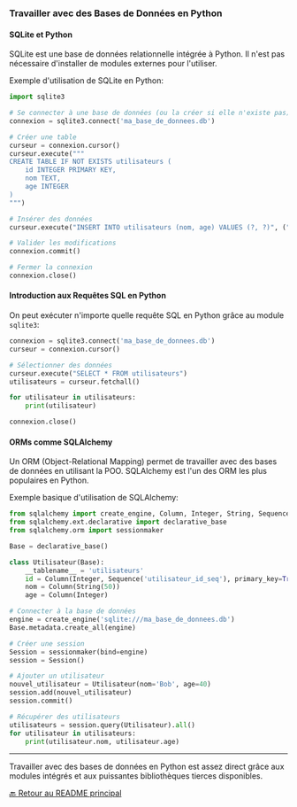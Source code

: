 ### **Travailler avec des Bases de Données en Python**

#### **SQLite et Python**

SQLite est une base de données relationnelle intégrée à Python. Il n'est pas nécessaire d'installer de modules externes pour l'utiliser.

Exemple d'utilisation de SQLite en Python:

```python
import sqlite3

# Se connecter à une base de données (ou la créer si elle n'existe pas)
connexion = sqlite3.connect('ma_base_de_donnees.db')

# Créer une table
curseur = connexion.cursor()
curseur.execute("""
CREATE TABLE IF NOT EXISTS utilisateurs (
    id INTEGER PRIMARY KEY,
    nom TEXT,
    age INTEGER
)
""")

# Insérer des données
curseur.execute("INSERT INTO utilisateurs (nom, age) VALUES (?, ?)", ("Alice", 30))

# Valider les modifications
connexion.commit()

# Fermer la connexion
connexion.close()
```

#### **Introduction aux Requêtes SQL en Python**

On peut exécuter n'importe quelle requête SQL en Python grâce au module `sqlite3`:

```python
connexion = sqlite3.connect('ma_base_de_donnees.db')
curseur = connexion.cursor()

# Sélectionner des données
curseur.execute("SELECT * FROM utilisateurs")
utilisateurs = curseur.fetchall()

for utilisateur in utilisateurs:
    print(utilisateur)

connexion.close()
```

#### **ORMs comme SQLAlchemy**

Un ORM (Object-Relational Mapping) permet de travailler avec des bases de données en utilisant la POO. SQLAlchemy est l'un des ORM les plus populaires en Python.

Exemple basique d'utilisation de SQLAlchemy:

```python
from sqlalchemy import create_engine, Column, Integer, String, Sequence
from sqlalchemy.ext.declarative import declarative_base
from sqlalchemy.orm import sessionmaker

Base = declarative_base()

class Utilisateur(Base):
    __tablename__ = 'utilisateurs'
    id = Column(Integer, Sequence('utilisateur_id_seq'), primary_key=True)
    nom = Column(String(50))
    age = Column(Integer)

# Connecter à la base de données
engine = create_engine('sqlite:///ma_base_de_donnees.db')
Base.metadata.create_all(engine)

# Créer une session
Session = sessionmaker(bind=engine)
session = Session()

# Ajouter un utilisateur
nouvel_utilisateur = Utilisateur(nom='Bob', age=40)
session.add(nouvel_utilisateur)
session.commit()

# Récupérer des utilisateurs
utilisateurs = session.query(Utilisateur).all()
for utilisateur in utilisateurs:
    print(utilisateur.nom, utilisateur.age)
```

---

Travailler avec des bases de données en Python est assez direct grâce aux modules intégrés et aux puissantes bibliothèques tierces disponibles.


[🔙 Retour au README principal](./readme.md)